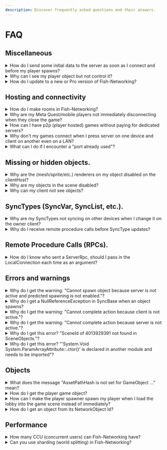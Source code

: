 ```yaml
---
description: Discover frequently asked questions and their answers.
---
```


# FAQ

## Miscellaneous

<details>

<summary>How do I send some initial data to the server as soon as I connect and before my player spawns?</summary>

Broadcast are generally the best choice for sending data without a player object. Many developers trade this data in a custom [authenticator ](../../fishnet-building-blocks/components/utilities/authenticator.md)class, which allows data to be sent before the client initializes anything at all for the network. See our PasswordAuthenticator script for an example of doing this.

Another approach is to use a custom player spawner instead of our [PlayerSpawner](../../fishnet-building-blocks/components/playerspawner.md). You may send broadcasts back and forward freely, and only spawn your player when you feel is right. See [broadcasts](../features/network-communication/broadcasts.md) for more information on this feature.

</details>

<details>

<summary>Why can I see my player object but not control it?</summary>

Most often when this occurs you actually are able to control your player, but you simply do not see them because your game could be using the incorrect camera. This is seen when more than one player spawns, and the player prefab has a live camera beneath them.

To resolve this issue simply use one camera in the scene and take over it as needed, or disable the camera on your player prefab and only enable it if you own the object.

</details>

<details>

<summary>How do I update to a new or Pro version of Fish-Networking?</summary>

You can install Fish-Networking free over Pro, and Pro over free without any issues. Just download free or Pro and import normally. See our [Pro section](../../overview/readme/pro-projects-and-support.md) for information on downloading Pro.

If you import a new version of Fish-Networking and there are immediately compile errors, delete your FishNet folder then import the latest version again.

</details>

## Hosting and connectivity

<details>

<summary>How do I make rooms in Fish-Networking?</summary>

There are several ways to make rooms within Fish-Networking.

You can use a third party service which creates individual server instances, each acting as their own. There are several services which provide this, an example of one is [PlayFlow Cloud](../server-hosting/services/playflow-cloud/).

Another option is to have a single Fish-Networking instance manage rooms in a single build. This reduces the complexity of a third party service but requires you to develop with [stacked scenes](../features/scene-management/scene-stacking.md) in mind. Our project [Lobby and Worlds ](../../overview/readme/pro-projects-and-support.md#projects)accomplishes this, and is available to supporters.

While stacked scenes aren't necessarily difficult, and support for them are built-into Fish-Networking, there are still some Unity limitations around them. An example being, not all physics API are available in stacked scenes. See [Physics Scenes](https://docs.unity3d.com/ScriptReference/PhysicsScene.html) for more information; there is also PhysicsScene2D.

</details>

<details>

<summary>Why are my Meta Quest/mobile players not immediately disconnecting when they close the game?</summary>

Mobile apps don't typically close like a normal application. Instead, mobile apps are suspended so that you may "re-open" them quickly.

Clients will likely disconnect if the game remains in the background for longer than the timeout settings on your Client/ServerManager.

Often you can utilize the Unity callback OnApplicationPause in mobile games to tell the ClientManager to disconnect.

</details>

<details>

<summary>How can I have p2p (player hosted) games without paying for dedicated servers?</summary>

A large variety of third party services allow you to host p2p games. Steam and EOS are the two most common ones, but plenty are available. We support both Steam and EOS.

</details>

<details>

<summary>Why don't my games connect when I press server on one device and client on another even on a LAN?</summary>

When trying to connect to your IP directly you must allow connections through your firewall. Be sure to adjust your firewall to allow the port used by your game.

You can also join/create LAN games without changing your firewall by using our [Fish-Networking Discovery addon](../../overview/asset-integrations/fish-network-discovery.md).

</details>

<details>

<summary>What can I do if I encounter a "port already used"?</summary>

Check to make sure you aren't trying to start the FishNet server twice, perhaps due to manually starting it as well as FishNet automatically starting it if enabled in the [ServerManager ](../../fishnet-building-blocks/components/managers/server-manager.md)component's [#start-on-headless](../../fishnet-building-blocks/components/managers/server-manager.md#start-on-headless "mention") option.\
You can also try enabling the [ReuseAddress](../../fishnet-building-blocks/transports/tugboat.md#reuse-address) option if using the [Tugboat transport](../../fishnet-building-blocks/transports/tugboat.md). This will allow the server to bind to the port even if it was recently used, making server restarts and multiple concurrent instances possible without port conflicts.

</details>

## Missing or hidden objects.

<details>

<summary>Why are the (mesh/sprite/etc.) renderers on my object disabled on the clientHost?</summary>

By default when the clientHost is not an observer of an object the renders for the object are disabled. This is to simulate as if the object is not spawned for the clientHost, though it of course is as the server is still using the object.

You may disable this feature by changing a setting on the [ObserverManager](../../fishnet-building-blocks/components/managers/observermanager/). It's also possible to disable this per [NetworkObject](../../fishnet-building-blocks/components/network-object.md).

You can also utilize [NetworkObject events](https://fish-networking.com/FishNet/api/api/FishNet.Object.NetworkObject.html#events) to manually update renderers.

</details>

<details>

<summary>Why are my objects in the scene disabled?</summary>

**First most, check the console for any Fish-Networking warnings or errors.**

Scene objects become disabled when the client is not an observer of the scene. Our [observer system](../features/observers/) controls what objects clients can see, spawn, and transmit.

The most common reason a client is not an observer of the scene is because the server has not added the client to the scene. This can be done manually if you know the client has the scene loaded, using a Fish-Networking SceneManager reference, and calling AddConnectionToScene. EG: sceneManager.AddConnectionToScene(yourClient).

You may just as well use our automated system but telling the SceneManager to load the scene for the client. See [this page](../features/scene-management/loading-scenes/) for more information on that.

If you are starting entering play mode with only one scene you may be manually spawning the player but not adding to starting scene. See our PlayerSpawner script within your Fish-Networking installation for an example of how to instantiate player prefabs, and add clients to scenes.

</details>

<details>

<summary>Why can my client not see objects?</summary>

Related: Why are my objects in the scene disabled?

Related: Why are the mesh/sprite/etc. renderers on my object disabled on the clientHost?

If a client is not an observer of an object then the server does not spawn the object for the client. See our [observers guide ](../features/observers/)for more information.

</details>

## SyncTypes (SyncVar, SyncList, etc.).

<details>

<summary>Why are my SyncTypes not syncing on other devices when I change it on the owner client?</summary>

Clients may update SyncTypes locally, but they are not synchronized over the network; only the server may synchronize SyncTypes. Typically, clients will send a Remote Procedure Call to the server indicating it wants to update something, and the server complies. See these guides for more information: [Remote Procedure Calls](../features/network-communication/remote-procedure-calls.md), [SyncTypes](../features/network-communication/synchronizing/).

</details>

<details>

<summary>Why do I receive remote procedure calls before SyncType updates?</summary>

SyncTimes run on intervals, defaulted to every 100ms if the SyncType has changed; the interval may be changed on the [ServerManager](../../fishnet-building-blocks/components/managers/server-manager.md).

However, even if the interval is met, SyncTypes always synchronize after remote procedure calls (RPC), even if you set them before calling the RPC. You can change SyncTypes to synchronize first on a per SyncType basis using [SyncTypeSettings](https://fish-networking.com/FishNet/api/api/FishNet.Object.Synchronizing.SyncTypeSettings.html). Review also [SyncTypes guide](../features/network-communication/synchronizing/) thoroughly for updating a SyncTypes settings.

</details>

## Remote Procedure Calls (RPCs).

<details>

<summary>How do I know who sent a ServerRpc, should I pass in the LocalConnection each time as an argument?</summary>

By default only clients which own the objects may send a ServerRpc. You may bypass this restriction by setting 'RequireOwnership' to false in the ServerRpc attribute. If you've not bypassed this restriction, the sender will always be owner.

The [ServerRpc guide ](../features/network-communication/remote-procedure-calls.md#serverrpc)shows how to set RequireOwnership, as well how to know which spectator might be sending the RPC. You will notice in the guide a NetworkConnection is specified at the end of the RPC parameters. You do not pass in a connection when sending the ServerRpc, it's set automatically when you receive the RPC call.

</details>

## Errors and warnings

<details>

<summary>Why do I get the warning: "Cannot spawn object because server is not active and predicted spawning is not enabled."?</summary>

Typically only the server may spawn networked objects. You will see this warning if you try to network spawn an object on a client, while predicted spawning is not enabled.

Predicted spawning must be turned on in the [ServerManager](../../fishnet-building-blocks/components/managers/server-manager.md). See also the [PredictedSpawn component](../../fishnet-building-blocks/components/prediction/predictedspawn.md).

</details>

<details>

<summary>Why do I get a NullReferenceException in SyncBase when an object spawns?</summary>

Most likely you are seeing this error because your SyncType does not have an initializer. When declaring SyncTypes they must be readOnly and initialized.

For example: `private readonly SyncVar<int> _mySv = new();`\
\
You can view more information about SyncTypes [here](../features/network-communication/synchronizing/).

</details>

<details>

<summary>Why do I get the warning: "Cannot complete action because client is not active."?</summary>

You will see this warning if the client is not started. It's also possible to see this warning if you are trying to communicate with the server such as using a ServerRpc before the object is initialized for the client. See NetworkBehaviour [API](https://fish-networking.com/FishNet/api/api/FishNet.Object.NetworkBehaviour.html) and [callback order](../features/networked-gameobjects-and-scripts/network-behaviour-guides.md#callbacks) for more information on this.

It's also possible you have a method decorated with the '\[Client]' attribute, such as if you want a method to only run on clients. This will cause the warning, even if your intents are to not have the client connected. If this is true, you may set LoggingType to Off within the Client attribute.

</details>

<details>

<summary>Why do I get the warning: "Cannot complete action because server is not active."?</summary>

You will see this warning if the server is not started. It's also possible to see this warning if you are trying to communicate with a client such as using a Target or ObserversRpc before the object is initialized for the server. See NetworkBehaviour [API](https://fish-networking.com/FishNet/api/api/FishNet.Object.NetworkBehaviour.html) and [callback order](../features/networked-gameobjects-and-scripts/network-behaviour-guides.md#callbacks) for more information on this.

It's also possible you have a method decorated with the '\[Server]' attribute, such as if you want a method to only run on server. This will cause the warning, even if your intents are to not have the server running. If this is true, you may set LoggingType to Off within the Server attribute.

</details>

<details>

<summary>Why do I get this error? "SceneId of 4013929391 not found in SceneObjects."?</summary>

You will see this error if the server thinks your client is in scene, when the client does not have the scene loaded. Using a SceneCondition on the [ObserverManager ](../../fishnet-building-blocks/components/managers/observermanager/)will typically resolve this problem.

If you are already using a SceneCondition and are certain the correct scenes are being loaded then open the scenes which you are having problems with, and use the Fish-Networking menu to Rebuild SceneIds.

You can also troubleshoot this further by adding the DebugManager component to your NetworkManager and enable Write Scene Object Details. The next time you see the error it will also print the scene and object name the spawn or message was intended for.

In very rare cases this is a bug. If you've tried all the troubleshooting steps above without success consider reaching us on our[ Discord](../../#external-links) for help.

</details>

<details>

<summary>Why do I get this error? "'System.Void System.ParamArrayAttribute::.ctor()' is declared in another module and needs to be imported"?</summary>

On very rare occasion you may encounter this error after making a change to your script. This is a Unity bug that we have no way to resolve internally. The exact cause is unknown, but we know it's related to Unity caching something improperly in a script.

There are a few work-arounds that have worked consistently; most commonly adding a new empty method with a parameter (try without as well) and saving the script will resolve the issue. At some point the Unity cache will fix itself, and the empty method can later be removed.

Clearing the library cache seems to have no benefits of resolving this error. The only success we've seen besides the work around is moving everything to a completely new project. Because creating a new project is so much work it's recommended to use the work-around.

</details>

## Objects

<details>

<summary>What does the message "AssetPathHash is not set for GameObject ..." mean?</summary>

There unfortunately is not any definitive cause of this error. Usually restarting Unity will resolve the problem.

This message can also be seen when a NetworkObject is a prefab which is unable to save changes. If your object is a prefab check to make sure there are no missing scripts, or anything else preventing saving of the prefab.

If issues persist please reach us on our [Discord](../../#external-links).

</details>

<details>

<summary>How do I get the player game object?</summary>

You can get a list of all objects owned by a connection by using conn.Objects.

If you want to grab the first object spawned for a connection use conn.FirstObject. You can set the FirstObject at runtime if you have a preference to the 'FirstObject'.

If you want to know what objects you own as a client you can grab your own connection under clientManager.Connection.

</details>

<details>

<summary>How can I make the player spawner spawn my player when I load the lobby into the game scene instead of immediately?</summary>

This is done by writing a custom player spawner. You can use our PlayerSpawner as an example, but instead of spawning immediately only spawn after a client has been added to a scene.

A good place to start is using the [ClientPresenceChangeEnd callback](../features/scene-management/#scene-events) to know when the client has entered the scene and has visibility of objects within it.

</details>

<details>

<summary>How do I get an object from its NetworkObject Id?</summary>

In most cases you do not need to pass around a NetworkObject Id. The recommended approach, if sending over the network, is to send the NetworkObject reference itself. This automatically efficiently sends the NetworkObject information, and returns the proper object on the other end.

Should you have reasons to use the Id specifically you can look up spawned objects within the serverManager.Objects.Spawned collection, or clientManager.Objects.Spawned if client only. Note: these collections will likely be consolidated in a later release.

</details>

## Performance

<details>

<summary>How many CCU (concurrent users) can Fish-Networking have?</summary>

Our framework does not have any CCU limitations. How many players you are able to host on a single server varies greatly depending upon your server hardware, game mechanics, and your coding efficiency.

Several Fish-Networking games have achieved 500+ CCU, and thousands of NetworkObjects.

</details>

<details>

<summary>Can you use sharding (world splitting) in Fish-Networking?</summary>

Fish-Networking does not take any special actions to support nor restrict sharding. Some users experienced success with custom implementations of world sharding, but we do not officially support this feature.

With how powerful servers have become world sharding is rarely needed, and generally we discourage against it.

</details>
